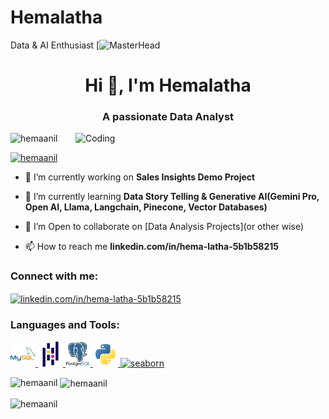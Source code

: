 # Hemalatha
Data &amp; AI Enthusiast
[![MasterHead](https://iconscout.com/lottie-animation/woman-monitoring-dashboard-8956517)
<h1 align="center">Hi 👋, I'm Hemalatha</h1>
<h3 align="center">A passionate Data Analyst </h3>
<img align="right" alt="Coding" width="400" src="https://mir-s3-cdn-cf.behance.net/project_modules/disp/601014116770475.6068beff4640a.gif

<p align="left"> <img src="https://komarev.com/ghpvc/?username=hemaanil&label=Profile%20views&color=0e75b6&style=flat" alt="hemaanil" /> </p>

<p align="left"> <a href="https://github.com/ryo-ma/github-profile-trophy"><img src="https://github-profile-trophy.vercel.app/?username=hemaanil" alt="hemaanil" /></a> </p>

- 🔭 I’m currently working on **Sales Insights Demo Project**

- 🌱 I’m currently learning **Data Story Telling & Generative AI(Gemini Pro, Open AI, Llama, Langchain, Pinecone, Vector Databases)**

- 👯 I’m Open to collaborate on [Data Analysis Projects](or other wise)

- 📫 How to reach me **linkedin.com/in/hema-latha-5b1b58215**

<h3 align="left">Connect with me:</h3>
<p align="left">
<a href="https://linkedin.com/in/linkedin.com/in/hema-latha-5b1b58215" target="blank"><img align="center" src="https://raw.githubusercontent.com/rahuldkjain/github-profile-readme-generator/master/src/images/icons/Social/linked-in-alt.svg" alt="linkedin.com/in/hema-latha-5b1b58215" height="30" width="40" /></a>
</p>

<h3 align="left">Languages and Tools:</h3>
<p align="left"> <a href="https://www.mysql.com/" target="_blank" rel="noreferrer"> <img src="https://raw.githubusercontent.com/devicons/devicon/master/icons/mysql/mysql-original-wordmark.svg" alt="mysql" width="40" height="40"/> </a> <a href="https://pandas.pydata.org/" target="_blank" rel="noreferrer"> <img src="https://raw.githubusercontent.com/devicons/devicon/2ae2a900d2f041da66e950e4d48052658d850630/icons/pandas/pandas-original.svg" alt="pandas" width="40" height="40"/> </a> <a href="https://www.postgresql.org" target="_blank" rel="noreferrer"> <img src="https://raw.githubusercontent.com/devicons/devicon/master/icons/postgresql/postgresql-original-wordmark.svg" alt="postgresql" width="40" height="40"/> </a> <a href="https://www.python.org" target="_blank" rel="noreferrer"> <img src="https://raw.githubusercontent.com/devicons/devicon/master/icons/python/python-original.svg" alt="python" width="40" height="40"/> </a> <a href="https://seaborn.pydata.org/" target="_blank" rel="noreferrer"> <img src="https://seaborn.pydata.org/_images/logo-mark-lightbg.svg" alt="seaborn" width="40" height="40"/> </a> </p>

<p><img align="left" src="https://github-readme-stats.vercel.app/api/top-langs?username=hemaanil&show_icons=true&locale=en&layout=compact" alt="hemaanil" /></p>

<p>&nbsp;<img align="center" src="https://github-readme-stats.vercel.app/api?username=hemaanil&show_icons=true&locale=en" alt="hemaanil" /></p>

<p><img align="center" src="https://github-readme-streak-stats.herokuapp.com/?user=hemaanil&" alt="hemaanil" /></p>
